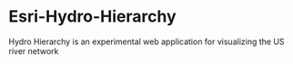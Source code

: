 # Esri-Hydro-Hierarchy
Hydro Hierarchy is an experimental web application for visualizing the US river network
